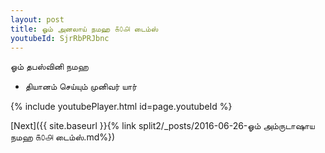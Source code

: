 ```yaml
---
layout: post
title: ஓம் அனலாய் நமஹ ௧௦௮ டைம்ஸ்
youtubeId: SjrRbPRJbnc
---
```

 
 
 ஓம் தபஸ்வினி நமஹ  
 
 -  தியானம் செய்யும் முனிவர் யார் 
 
  
 
  
 
 
 
 
 
 


{% include youtubePlayer.html id=page.youtubeId %}
 
[Next]({{ site.baseurl }}{% link  split2/_posts/2016-06-26-ஓம் அம்ருடாஷாய நமஹ ௧௦௮ டைம்ஸ்.md%})
 
